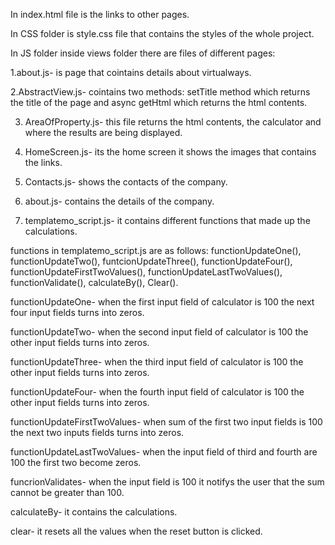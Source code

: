 In index.html file is the links to other pages. 

In CSS folder is style.css file that contains the styles of the whole project.

In JS folder inside views folder there are files of different pages:

1.about.js- is page that cointains details about virtualways. 

2.AbstractView.js- cointains two methods: setTitle method which returns the title of the page and async getHtml which returns the html contents.

3. AreaOfProperty.js- this file returns the html contents, the calculator and where the results are being displayed.

4. HomeScreen.js- its the home screen it shows the images that contains the links.

5. Contacts.js- shows the contacts of the company.

6. about.js- contains the details of the company.

7. templatemo_script.js- it contains different functions that made up the calculations.

functions in templatemo_script.js are as follows: functionUpdateOne(), functionUpdateTwo(), funtcionUpdateThree(), functionUpdateFour(), functionUpdateFirstTwoValues(), functionUpdateLastTwoValues(), functionValidate(), calculateBy(), Clear().

functionUpdateOne- when the first input field of calculator is 100 the next four input fields turns into zeros.

functionUpdateTwo- when the second input field of calculator is 100 the other input fields turns into zeros.

functionUpdateThree- when the third input field of calculator is 100 the other input fields turns into zeros.

functionUpdateFour- when the fourth input field of calculator is 100 the other input fields turns into zeros.

functionUpdateFirstTwoValues- when sum of the first two input fields is 100 the next two inputs fields turns into zeros.

functionUpdateLastTwoValues- when the input field of third and fourth are 100 the first two become zeros.

funcrionValidates- when the input field is 100 it notifys the user that the sum cannot be greater than 100.

calculateBy- it contains the calculations.

clear- it resets all the values when the reset button is clicked.
